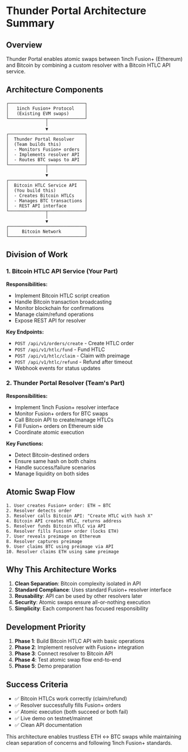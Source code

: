 # Thunder Portal Architecture Summary

## Overview

Thunder Portal enables atomic swaps between 1inch Fusion+ (Ethereum) and Bitcoin by combining a custom resolver with a Bitcoin HTLC API service.

## Architecture Components

```
┌─────────────────────────────┐
│   1inch Fusion+ Protocol    │
│   (Existing EVM swaps)      │
└──────────────┬──────────────┘
               │
               ▼
┌─────────────────────────────┐
│  Thunder Portal Resolver    │
│  (Team builds this)         │
│  - Monitors Fusion+ orders  │
│  - Implements resolver API  │
│  - Routes BTC swaps to API  │
└──────────────┬──────────────┘
               │
               ▼
┌─────────────────────────────┐
│  Bitcoin HTLC Service API   │
│  (You build this)           │
│  - Creates Bitcoin HTLCs    │
│  - Manages BTC transactions │
│  - REST API interface       │
└──────────────┬──────────────┘
               │
               ▼
┌─────────────────────────────┐
│     Bitcoin Network         │
└─────────────────────────────┘
```

## Division of Work

### 1. Bitcoin HTLC API Service (Your Part)

**Responsibilities:**
- Implement Bitcoin HTLC script creation
- Handle Bitcoin transaction broadcasting
- Monitor blockchain for confirmations
- Manage claim/refund operations
- Expose REST API for resolver

**Key Endpoints:**
- `POST /api/v1/orders/create` - Create HTLC order
- `POST /api/v1/htlc/fund` - Fund HTLC
- `POST /api/v1/htlc/claim` - Claim with preimage
- `POST /api/v1/htlc/refund` - Refund after timeout
- Webhook events for status updates

### 2. Thunder Portal Resolver (Team's Part)

**Responsibilities:**
- Implement 1inch Fusion+ resolver interface
- Monitor Fusion+ orders for BTC swaps
- Call Bitcoin API to create/manage HTLCs
- Fill Fusion+ orders on Ethereum side
- Coordinate atomic execution

**Key Functions:**
- Detect Bitcoin-destined orders
- Ensure same hash on both chains
- Handle success/failure scenarios
- Manage liquidity on both sides

## Atomic Swap Flow

```
1. User creates Fusion+ order: ETH → BTC
2. Resolver detects order
3. Resolver calls Bitcoin API: "Create HTLC with hash X"
4. Bitcoin API creates HTLC, returns address
5. Resolver funds Bitcoin HTLC via API
6. Resolver fills Fusion+ order (locks ETH)
7. User reveals preimage on Ethereum
8. Resolver captures preimage
9. User claims BTC using preimage via API
10. Resolver claims ETH using same preimage
```

## Why This Architecture Works

1. **Clean Separation**: Bitcoin complexity isolated in API
2. **Standard Compliance**: Uses standard Fusion+ resolver interface
3. **Reusability**: API can be used by other resolvers later
4. **Security**: Atomic swaps ensure all-or-nothing execution
5. **Simplicity**: Each component has focused responsibility

## Development Priority

1. **Phase 1**: Build Bitcoin HTLC API with basic operations
2. **Phase 2**: Implement resolver with Fusion+ integration
3. **Phase 3**: Connect resolver to Bitcoin API
4. **Phase 4**: Test atomic swap flow end-to-end
5. **Phase 5**: Demo preparation

## Success Criteria

- ✅ Bitcoin HTLCs work correctly (claim/refund)
- ✅ Resolver successfully fills Fusion+ orders
- ✅ Atomic execution (both succeed or both fail)
- ✅ Live demo on testnet/mainnet
- ✅ Clean API documentation

This architecture enables trustless ETH ↔ BTC swaps while maintaining clean separation of concerns and following 1inch Fusion+ standards.